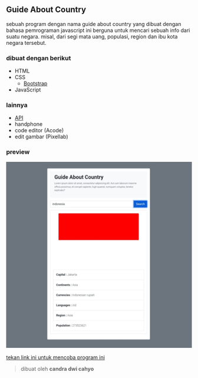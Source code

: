 ## Guide About Country

sebuah program dengan nama guide about country yang dibuat dengan bahasa pemrograman javascript ini berguna untuk mencari sebuah info dari suatu negara. misal, dari segi mata uang, populasi, region dan ibu kota negara tersebut.

### dibuat dengan berikut 

* HTML
* CSS 
  * [Bootstrap](https://getbootstrap.com)
* JavaScript

### lainnya

* [API](https://restcountries.com/)
* handphone
* code editor (Acode)
* edit gambar (Pixellab)

### preview

![gambar](https://github.com/candradwicahyo/guide-about-country/blob/master/preview.jpg)

[tekan link ini untuk mencoba program ini](https://candradwicahyo.github.io/guide-about-country)

> dibuat oleh **candra dwi cahyo**